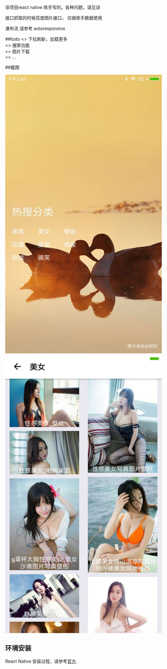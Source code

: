 该项目react native 练手写的。各种问题，请见谅

接口抓取的时候百度图片接口，
仅做练手数据使用

瀑布流 请参考 autoresponsive

##todo
<> 下拉刷新，加载更多  
<> 搜索功能  
<> 图片下载  
<> ...

##截图

![首页](./screen/main.jpeg)
![瀑布流](./screen/search.jpeg)

## 环境安装
React Native 安装过程，请参考[官方](https://github.com/react-community/create-react-native-app).
